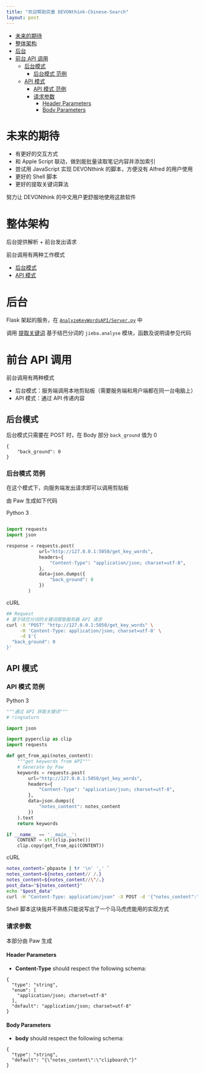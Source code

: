 ```yaml
---
title: "欢迎帮助完善 DEVONthink-Chinese-Search"
layout: post
---
```


<!-- TOC -->

- [未来的期待](#未来的期待)
- [整体架构](#整体架构)
- [后台](#后台)
- [前台 API 调用](#前台-api-调用)
    - [后台模式](#后台模式)
        - [后台模式 范例](#后台模式-范例)
    - [API 模式](#api-模式)
        - [API 模式 范例](#api-模式-范例)
        - [请求参数](#请求参数)
            - [Header Parameters](#header-parameters)
            - [Body Parameters](#body-parameters)

<!-- /TOC -->

# 未来的期待

* 有更好的交互方式
* 和 Apple Script 联动，做到能批量读取笔记内容并添加索引
* 尝试用 JavaScript 实现 DEVONthink 的脚本，方便没有 Alfred 的用户使用
* 更好的 Shell 脚本
* 更好的提取关键词算法

努力让 DEVONthink 的中文用户更舒服地使用这款软件

# 整体架构

后台提供解析 + 前台发出请求

前台调用有两种工作模式

- [后台模式](#后台模式)
- [API 模式](#api-模式)


# 后台

Flask 架起的服务，在 [`AnalyzeKeyWordsAPI/Server.py`](https://github.com/ringsaturn/DEVONthink-Chinese-Search/blob/master/AnalyzeKeyWordsAPI/Server.py) 中

调用 [提取关键词](https://github.com/ringsaturn/DEVONthink-Chinese-Search/blob/master/AnalyzeKeyWordsAPI/AnalyzeKeyWords.py) 基于结巴分词的 `jieba.analyse` 模块，函数及说明请参见代码

# 前台 API 调用

前台调用有两种模式

* 后台模式：服务端调用本地剪贴板（需要服务端和用户端都在同一台电脑上）
* API 模式：通过 API 传递内容

## 后台模式

后台模式只需要在 POST 时，在 Body 部分 `back_ground` 值为 0

```
{
    "back_ground": 0
}
```

### 后台模式 范例

在这个模式下，向服务端发出请求即可以调用剪贴板

由 Paw 生成如下代码

Python 3
```python

import requests
import json

response = requests.post(
            url="http://127.0.0.1:5050/get_key_words",
            headers={
                "Content-Type": "application/json; charset=utf-8",
            },
            data=json.dumps({
                "back_ground": 0
            })
        )

```

cURL

```sh
## Request
# 基于结巴分词的关键词提取服务器 API 请求
curl -X "POST" "http://127.0.0.1:5050/get_key_words" \
     -H 'Content-Type: application/json; charset=utf-8' \
     -d $'{
  "back_ground": 0
}'
```

## API 模式

### API 模式 范例

Python 3

```python
"""通过 API 获取关键词"""
# ringsaturn

import json

import pyperclip as clip
import requests

def get_from_api(notes_content):
    """get keywords from API"""
    # Generate by Paw
    keywords = requests.post(
        url="http://127.0.0.1:5050/get_key_words",
        headers={
            "Content-Type": "application/json; charset=utf-8",
        },
        data=json.dumps({
            "notes_content": notes_content
        })
    ).text
    return keywords

if __name__ == '__main__':
    CONTENT = str(clip.paste())
    clip.copy(get_from_api(CONTENT))
```

cURL

```sh
notes_content=`pbpaste | tr '\n' ',' `
notes_content=${notes_content// /.}
notes_content=${notes_content//\"/.}
post_data="${notes_content}"
echo "$post_data"
curl -H "Content-Type: application/json" -X POST -d '{"notes_content":"'""$notes_content""'"}' http://127.0.0.1:5050/get_key_words | pbcopy
```

Shell 脚本这块我并不熟练只能说写出了一个马马虎虎能用的实现方式


### 请求参数

本部分由 Paw 生成

#### Header Parameters

- **Content-Type** should respect the following schema:

```
{
  "type": "string",
  "enum": [
    "application/json; charset=utf-8"
  ],
  "default": "application/json; charset=utf-8"
}
```

#### Body Parameters

- **body** should respect the following schema:

```
{
  "type": "string",
  "default": "{\"notes_content\":\"clipboard\"}"
}
```

